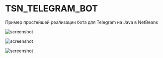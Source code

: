 # TSN_TELEGRAM_BOT
Пример простейшей реализации бота для Telegram на Java в NetBeans

![screenshot](screenshot1.png)

![screenshot](screenshot2.png)

![screenshot](screenshot3.png)

